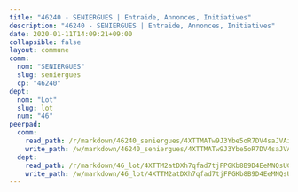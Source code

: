 ```yaml
---
title: "46240 - SENIERGUES | Entraide, Annonces, Initiatives"
description: "46240 - SENIERGUES | Entraide, Annonces, Initiatives"
date: 2020-01-11T14:09:21+09:00
collapsible: false
layout: commune
comm:
  nom: "SENIERGUES"
  slug: seniergues
  cp: "46240"
dept:
  nom: "Lot"
  slug: lot
  num: "46"
peerpad:
  comm:
    read_path: /r/markdown/46240_seniergues/4XTTMATw9J3Ybe5oR7DV4saJVAi473GiA94rWesSmoKJLaeaS
    write_path: /w/markdown/46240_seniergues/4XTTMATw9J3Ybe5oR7DV4saJVAi473GiA94rWesSmoKJLaeaS-K3TgUvgTdZnU3pUKf5hhYn98rTneuGTVNF9sJtfxK2PFD8FVVygKszW7EfEoQQ3AjrG8u5g4WBcMtfkkhffjm76k5xMQBfF3g9C6o4oXrZeFYBVr1y5KpvHqQw97uSYBw9dSVf34
  dept:
    read_path: /r/markdown/46_lot/4XTTM2atDXh7qfad7tjFPGKb8B9D4EeMNQsUG7H6r5PvcsmQY
    write_path: /w/markdown/46_lot/4XTTM2atDXh7qfad7tjFPGKb8B9D4EeMNQsUG7H6r5PvcsmQY-K3TgUvJaCyZvzJ7KFBouD3E9Db8SxVd6F9MJ4VM5wtYfGyhK8U9f2jgCEG1ZP5QbGj9NK2WPVZdPjtw9bJHLE1PoGwVsSft8aSDsZrWh6CwkugjgRfbWWHf5TabrG7vmtM7v9WUc
---
```


